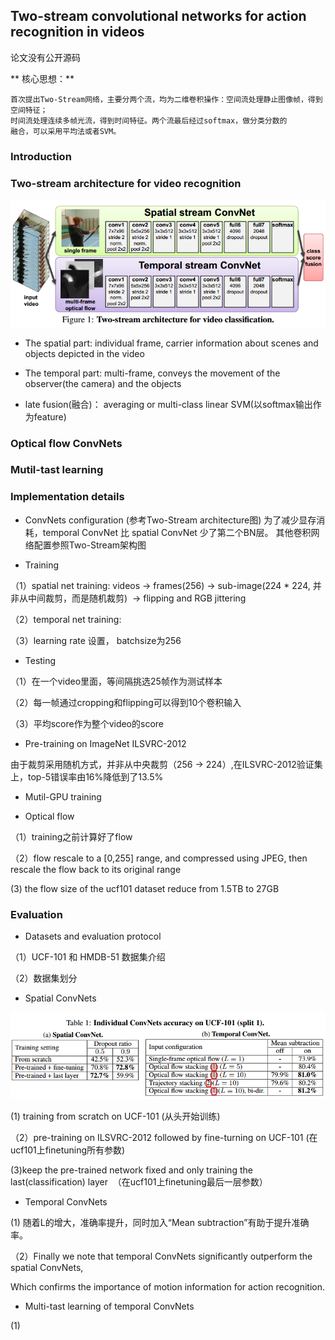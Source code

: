 ## Two-stream convolutional networks for action recognition in videos
论文没有公开源码

** 核心思想：**
```
首次提出Two-Stream网络，主要分两个流，均为二维卷积操作：空间流处理静止图像帧，得到空间特征；
时间流处理连续多帧光流，得到时间特征。两个流最后经过softmax，做分类分数的
融合，可以采用平均法或者SVM。
```

### Introduction
                   
### Two-stream architecture for video recognition

![ Two-stream architecture ](https://github.com/liyeUESTC/liye_project/blob/file_paper/images/QQ%E6%88%AA%E5%9B%BE20180520233723.png)

- The spatial part: individual frame, carrier information about scenes and objects depicted in the video

- The temporal part: multi-frame, conveys the movement of the observer(the camera) and the objects

- late fusion(融合)： averaging or multi-class linear SVM(以softmax输出作为feature)





### Optical flow ConvNets



### Mutil-tast learning


### Implementation details

- ConvNets configuration
(参考Two-Stream architecture图)
为了减少显存消耗，temporal ConvNet 比 spatial ConvNet 少了第二个BN层。
其他卷积网络配置参照Two-Stream架构图

- Training

（1）spatial net training: videos -> frames(256) -> sub-image(224 * 224, 并非从中间裁剪，而是随机裁剪)  -> flipping and RGB jittering

（2）temporal net training: 

（3）learning rate 设置， batchsize为256

- Testing

（1）在一个video里面，等间隔挑选25帧作为测试样本

（2）每一帧通过cropping和flipping可以得到10个卷积输入

（3）平均score作为整个video的score

- Pre-training on ImageNet ILSVRC-2012

由于裁剪采用随机方式，并非从中央裁剪（256 -> 224）,在ILSVRC-2012验证集上，top-5错误率由16%降低到了13.5%

- Mutil-GPU training


- Optical flow

（1）training之前计算好了flow

（2）flow rescale to a [0,255] range, and compressed using JPEG, then rescale the flow back to its original range

(3) the flow size of the ucf101 dataset reduce from 1.5TB to 27GB

### Evaluation

- Datasets and evaluation protocol

（1）UCF-101 和 HMDB-51 数据集介绍

（2）数据集划分

- Spatial ConvNets

![spatial and temporal](https://github.com/liyeUESTC/liye_project/blob/file_paper/images/QQ%E6%88%AA%E5%9B%BE20180522212019.png)

(1) training from scratch on UCF-101 (从头开始训练)

（2）pre-training on ILSVRC-2012 followed by fine-turning on UCF-101 (在ucf101上finetuning所有参数)

(3)keep the pre-trained network fixed and only training the last(classification) layer  （在ucf101上finetuning最后一层参数）

- Temporal ConvNets

(1) 随着L的增大，准确率提升，同时加入“Mean subtraction”有助于提升准确率。

（2）Finally we note that temporal ConvNets significantly outperform the spatial ConvNets, 

Which confirms the importance of motion information for action recognition.

- Multi-tast learning of temporal ConvNets

(1)










 






